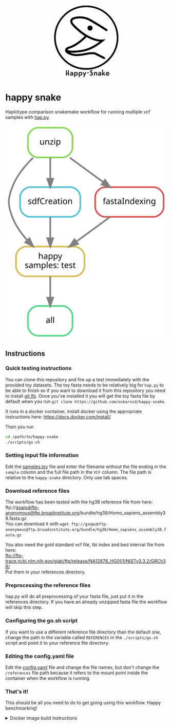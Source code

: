 <h1 align="center">
  <br>
  <a href="https://github.com/oskarvid/happy-snake"><img src="https://raw.githubusercontent.com/oskarvid/happy-snake/master/.logo.svg" alt="happy-snake" width="200"></a>
</h1>

# happy snake
Haplotype comparison snakemake workflow for running multiple vcf samples with [hap.py](https://github.com/Illumina/hap.py/).

![happy snake dag](https://raw.githubusercontent.com/oskarvid/happy-snake/master/.dag.svg)

## Instructions

### Quick testing instructions
You can clone this repository and fire up a test immediately with the provided toy datasets. The toy fasta needs to be relatively big for `hap.py` to be able to finish so if you want to download it from this repository you need to install [git lfs](https://git-lfs.github.com/). Once you've installed it you will get the toy fasta file by default when you run `git clone https://github.com/oskarvid/happy-snake`. 

It runs in a docker container, install docker using the appropriate instructions here: https://docs.docker.com/install/

Then you run
```bash
cd /path/to/happy-snake
./scripts/go.sh
```

### Setting input file information
Edit the [samples.tsv](https://raw.githubusercontent.com/oskarvid/happy-snake/master/samples.tsv) file and enter the filename without the file ending in the `sample` column and the full file path in the `VCF` column. The file path is relative to the `happy-snake` directory. Only use tab spaces.  

### Download reference files
The workflow has been tested with the hg38 reference file from here: ftp://gsapubftp-anonymous@ftp.broadinstitute.org/bundle/hg38/Homo_sapiens_assembly38.fasta.gz  
You can download it with `wget ftp://gsapubftp-anonymous@ftp.broadinstitute.org/bundle/hg38/Homo_sapiens_assembly38.fasta.gz`  

You also need the gold standard vcf file, tbi index and bed interval file from here:  
ftp://ftp-trace.ncbi.nlm.nih.gov/giab/ftp/release/NA12878_HG001/NISTv3.3.2/GRCh38/  
Put them in your references directory.  

### Preprocessing the reference files
hap.py will do all preprocessing of your fasta file, just put it in the references directory. If you have an already unzipped fasta file the workflow will skip this step.

### Configuring the go.sh script
If you want to use a different reference file directory than the default one, change the path in the variable called `REFERENCES` in the `./scripts/go.sh` script and point it to your reference file directory. 

### Editing the config.yaml file
Edit the [config.yaml](https://raw.githubusercontent.com/oskarvid/happy-snake/master/config.yaml) file and change the file names, but don't change the `/references` file path because it refers to the mount point inside the container when the workflow is running.

### That's it!
This should be all you need to do to get going using this workflow. Happy benchmarking!  


<details><summary>Docker image build instructions</summary>
<p>
The docker images was built by manually building the hap.py docker image by cloning the hap.py github repository, and then this manually built hap.py image was used as base image to build the snakemake docker image from the snakemake gitlabs repository. It's a bit hacky but there you go.
</p>
</details>
